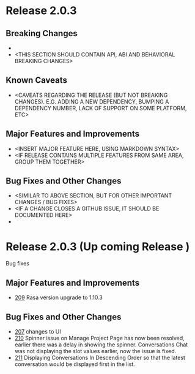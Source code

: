# Release 2.0.3

<INSERT SMALL BLURB ABOUT RELEASE FOCUS AREA AND POTENTIAL TOOLCHAIN CHANGES>

## Breaking Changes

* <DOCUMENT BREAKING CHANGES HERE>
* <THIS SECTION SHOULD CONTAIN API, ABI AND BEHAVIORAL BREAKING CHANGES>

## Known Caveats

* <CAVEATS REGARDING THE RELEASE (BUT NOT BREAKING CHANGES). E.G. ADDING A NEW DEPENDENCY, BUMPING A DEPENDENCY NUMBER, LACK OF SUPPORT ON SOME PLATFORM, ETC>

## Major Features and Improvements

* <INSERT MAJOR FEATURE HERE, USING MARKDOWN SYNTAX>
* <IF RELEASE CONTAINS MULTIPLE FEATURES FROM SAME AREA, GROUP THEM TOGETHER>

## Bug Fixes and Other Changes

* <SIMILAR TO ABOVE SECTION, BUT FOR OTHER IMPORTANT CHANGES / BUG FIXES>
* <IF A CHANGE CLOSES A GITHUB ISSUE, IT SHOULD BE DOCUMENTED HERE>
* <NOTES SHOULD BE GROUPED PER AREA>



# Release 2.0.3 (Up coming Release )

Bug fixes

## Major Features and Improvements

* [209](https://github.com/navigateconsulting/eva/pull/209) Rasa version upgrade to 1.10.3

## Bug Fixes and Other Changes

* [207](https://github.com/navigateconsulting/eva/pull/207) changes to UI
* [210](https://github.com/navigateconsulting/eva/pull/210) Spinner issue on Manage Project Page has now been resolved, earlier there was a delay in showing the spinner. Conversations Chat was not displaying the slot values earlier, now the issue is fixed.
* [211](https://github.com/navigateconsulting/eva/pull/211) Displaying Conversations In Descending Order so that the latest conversation would be displayed first in the list.
